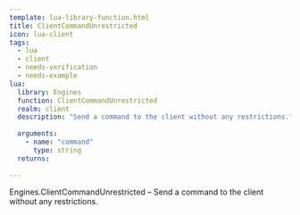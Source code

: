 ```yaml
---
template: lua-library-function.html
title: ClientCommandUnrestricted
icon: lua-client
tags:
  - lua
  - client
  - needs-verification
  - needs-example
lua:
  library: Engines
  function: ClientCommandUnrestricted
  realm: client
  description: "Send a command to the client without any restrictions."
  
  arguments:
    - name: "command"
      type: string
  returns:
    
---
```


<div class="lua__search__keywords">
Engines.ClientCommandUnrestricted &#x2013; Send a command to the client without any restrictions.
</div>
